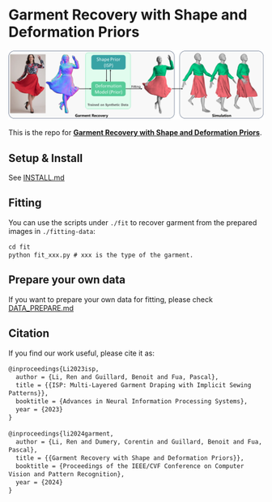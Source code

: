 # Garment Recovery with Shape and Deformation Priors
<p align="center"><img src="figs/overview.png"></p>

This is the repo for [**Garment Recovery with Shape and Deformation Priors**](https://liren2515.github.io/page/prior/prior.html).

## Setup & Install
See [INSTALL.md](doc/INSTALL.md)

## Fitting
You can use the scripts under `./fit` to recover garment from the prepared images in `./fitting-data`:
```
cd fit
python fit_xxx.py # xxx is the type of the garment.
```

## Prepare your own data
If you want to prepare your own data for fitting, please check [DATA_PREPARE.md](doc/DATA_PREPARE.md)

## Citation
If you find our work useful, please cite it as:
```
@inproceedings{Li2023isp,
  author = {Li, Ren and Guillard, Benoit and Fua, Pascal},
  title = {{ISP: Multi-Layered Garment Draping with Implicit Sewing Patterns}},
  booktitle = {Advances in Neural Information Processing Systems},
  year = {2023}
}

@inproceedings{li2024garment,
  author = {Li, Ren and Dumery, Corentin and Guillard, Benoit and Fua, Pascal},
  title = {{Garment Recovery with Shape and Deformation Priors}},
  booktitle = {Proceedings of the IEEE/CVF Conference on Computer Vision and Pattern Recognition},
  year = {2024}
}
```
